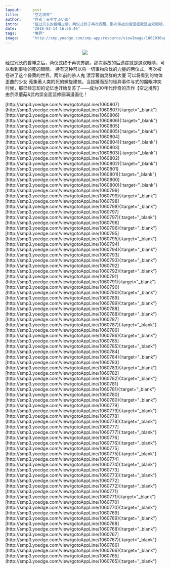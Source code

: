 ```yaml
---
layout:     post
title:      "空之境界"
author:     "作者：天空すふいあ"
intro:      "经过冗长的昏睡之后，两仪式终于再次苏醒。那次事故的后遗症就是这双眼睛，可以看到事物的死的眼睛。 持有这种可以将一切事物杀伐的力量的两仪式，再次被卷进了这个昏黄的世界。两年前的杀人鬼 漂浮著幽灵群的大厦 可以将看到的物体歪曲的少女 蒐集著人类的死的螺旋建筑。当接踵而至的怪异事件与式的魔眼冲突时候，那已经忘却的记忆也开始复苏了——成为00年代传奇的杰作【空之境界】由奈须蘑菇&武内崇全面监修圆满漫画化！"
date:       "2018-02-14 16:56:46"
tags:       "境界"
image:      "http://smp.yoedge.com/smp-app/resource/viewImage/1002036appline.png"
---
```

<div style="text-align: center">
<p><img src="http://smp.yoedge.com/smp-app/resource/viewImage/1002036appline.png"/></p>
</div>
<p class="post-meta">
<span>经过冗长的昏睡之后，两仪式终于再次苏醒。那次事故的后遗症就是这双眼睛，可以看到事物的死的眼睛。 持有这种可以将一切事物杀伐的力量的两仪式，再次被卷进了这个昏黄的世界。两年前的杀人鬼 漂浮著幽灵群的大厦 可以将看到的物体歪曲的少女 蒐集著人类的死的螺旋建筑。当接踵而至的怪异事件与式的魔眼冲突时候，那已经忘却的记忆也开始复苏了——成为00年代传奇的杰作【空之境界】由奈须蘑菇&武内崇全面监修圆满漫画化！</span>
</p>
[http://smp3.yoedge.com/view/gotoAppLine/1060807](http://smp3.yoedge.com/view/gotoAppLine/1060807){:target="_blank"}
[http://smp3.yoedge.com/view/gotoAppLine/1060806](http://smp3.yoedge.com/view/gotoAppLine/1060806){:target="_blank"}
[http://smp3.yoedge.com/view/gotoAppLine/1060805](http://smp3.yoedge.com/view/gotoAppLine/1060805){:target="_blank"}
[http://smp3.yoedge.com/view/gotoAppLine/1060804](http://smp3.yoedge.com/view/gotoAppLine/1060804){:target="_blank"}
[http://smp3.yoedge.com/view/gotoAppLine/1060803](http://smp3.yoedge.com/view/gotoAppLine/1060803){:target="_blank"}
[http://smp3.yoedge.com/view/gotoAppLine/1060802](http://smp3.yoedge.com/view/gotoAppLine/1060802){:target="_blank"}
[http://smp3.yoedge.com/view/gotoAppLine/1060801](http://smp3.yoedge.com/view/gotoAppLine/1060801){:target="_blank"}
[http://smp3.yoedge.com/view/gotoAppLine/1060800](http://smp3.yoedge.com/view/gotoAppLine/1060800){:target="_blank"}
[http://smp3.yoedge.com/view/gotoAppLine/1060799](http://smp3.yoedge.com/view/gotoAppLine/1060799){:target="_blank"}
[http://smp3.yoedge.com/view/gotoAppLine/1060798](http://smp3.yoedge.com/view/gotoAppLine/1060798){:target="_blank"}
[http://smp3.yoedge.com/view/gotoAppLine/1060797](http://smp3.yoedge.com/view/gotoAppLine/1060797){:target="_blank"}
[http://smp3.yoedge.com/view/gotoAppLine/1060796](http://smp3.yoedge.com/view/gotoAppLine/1060796){:target="_blank"}
[http://smp3.yoedge.com/view/gotoAppLine/1060795](http://smp3.yoedge.com/view/gotoAppLine/1060795){:target="_blank"}
[http://smp3.yoedge.com/view/gotoAppLine/1060794](http://smp3.yoedge.com/view/gotoAppLine/1060794){:target="_blank"}
[http://smp3.yoedge.com/view/gotoAppLine/1060793](http://smp3.yoedge.com/view/gotoAppLine/1060793){:target="_blank"}
[http://smp3.yoedge.com/view/gotoAppLine/1060792](http://smp3.yoedge.com/view/gotoAppLine/1060792){:target="_blank"}
[http://smp3.yoedge.com/view/gotoAppLine/1060791](http://smp3.yoedge.com/view/gotoAppLine/1060791){:target="_blank"}
[http://smp3.yoedge.com/view/gotoAppLine/1060790](http://smp3.yoedge.com/view/gotoAppLine/1060790){:target="_blank"}
[http://smp3.yoedge.com/view/gotoAppLine/1060789](http://smp3.yoedge.com/view/gotoAppLine/1060789){:target="_blank"}
[http://smp3.yoedge.com/view/gotoAppLine/1060788](http://smp3.yoedge.com/view/gotoAppLine/1060788){:target="_blank"}
[http://smp3.yoedge.com/view/gotoAppLine/1060787](http://smp3.yoedge.com/view/gotoAppLine/1060787){:target="_blank"}
[http://smp3.yoedge.com/view/gotoAppLine/1060786](http://smp3.yoedge.com/view/gotoAppLine/1060786){:target="_blank"}
[http://smp3.yoedge.com/view/gotoAppLine/1060785](http://smp3.yoedge.com/view/gotoAppLine/1060785){:target="_blank"}
[http://smp3.yoedge.com/view/gotoAppLine/1060784](http://smp3.yoedge.com/view/gotoAppLine/1060784){:target="_blank"}
[http://smp3.yoedge.com/view/gotoAppLine/1060783](http://smp3.yoedge.com/view/gotoAppLine/1060783){:target="_blank"}
[http://smp3.yoedge.com/view/gotoAppLine/1060782](http://smp3.yoedge.com/view/gotoAppLine/1060782){:target="_blank"}
[http://smp3.yoedge.com/view/gotoAppLine/1060781](http://smp3.yoedge.com/view/gotoAppLine/1060781){:target="_blank"}
[http://smp3.yoedge.com/view/gotoAppLine/1060780](http://smp3.yoedge.com/view/gotoAppLine/1060780){:target="_blank"}
[http://smp3.yoedge.com/view/gotoAppLine/1060779](http://smp3.yoedge.com/view/gotoAppLine/1060779){:target="_blank"}
[http://smp3.yoedge.com/view/gotoAppLine/1060778](http://smp3.yoedge.com/view/gotoAppLine/1060778){:target="_blank"}
[http://smp3.yoedge.com/view/gotoAppLine/1060777](http://smp3.yoedge.com/view/gotoAppLine/1060777){:target="_blank"}
[http://smp3.yoedge.com/view/gotoAppLine/1060776](http://smp3.yoedge.com/view/gotoAppLine/1060776){:target="_blank"}
[http://smp3.yoedge.com/view/gotoAppLine/1060775](http://smp3.yoedge.com/view/gotoAppLine/1060775){:target="_blank"}
[http://smp3.yoedge.com/view/gotoAppLine/1060774](http://smp3.yoedge.com/view/gotoAppLine/1060774){:target="_blank"}
[http://smp3.yoedge.com/view/gotoAppLine/1060773](http://smp3.yoedge.com/view/gotoAppLine/1060773){:target="_blank"}
[http://smp3.yoedge.com/view/gotoAppLine/1060772](http://smp3.yoedge.com/view/gotoAppLine/1060772){:target="_blank"}
[http://smp3.yoedge.com/view/gotoAppLine/1060771](http://smp3.yoedge.com/view/gotoAppLine/1060771){:target="_blank"}
[http://smp3.yoedge.com/view/gotoAppLine/1060770](http://smp3.yoedge.com/view/gotoAppLine/1060770){:target="_blank"}
[http://smp3.yoedge.com/view/gotoAppLine/1060769](http://smp3.yoedge.com/view/gotoAppLine/1060769){:target="_blank"}
[http://smp3.yoedge.com/view/gotoAppLine/1060768](http://smp3.yoedge.com/view/gotoAppLine/1060768){:target="_blank"}
[http://smp3.yoedge.com/view/gotoAppLine/1060767](http://smp3.yoedge.com/view/gotoAppLine/1060767){:target="_blank"}
[http://smp3.yoedge.com/view/gotoAppLine/1060766](http://smp3.yoedge.com/view/gotoAppLine/1060766){:target="_blank"}
[http://smp3.yoedge.com/view/gotoAppLine/1060765](http://smp3.yoedge.com/view/gotoAppLine/1060765){:target="_blank"}


